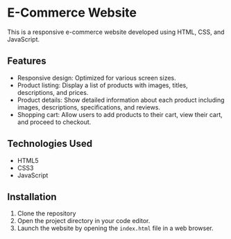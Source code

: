 # E-Commerce Website

This is a responsive e-commerce website developed using HTML, CSS, and JavaScript.

## Features

- Responsive design: Optimized for various screen sizes.
- Product listing: Display a list of products with images, titles, descriptions, and prices.
- Product details: Show detailed information about each product including images, descriptions, specifications, and reviews.
- Shopping cart: Allow users to add products to their cart, view their cart, and proceed to checkout.

## Technologies Used

- HTML5
- CSS3
- JavaScript

## Installation

1. Clone the repository
2. Open the project directory in your code editor.
3. Launch the website by opening the `index.html` file in a web browser.
